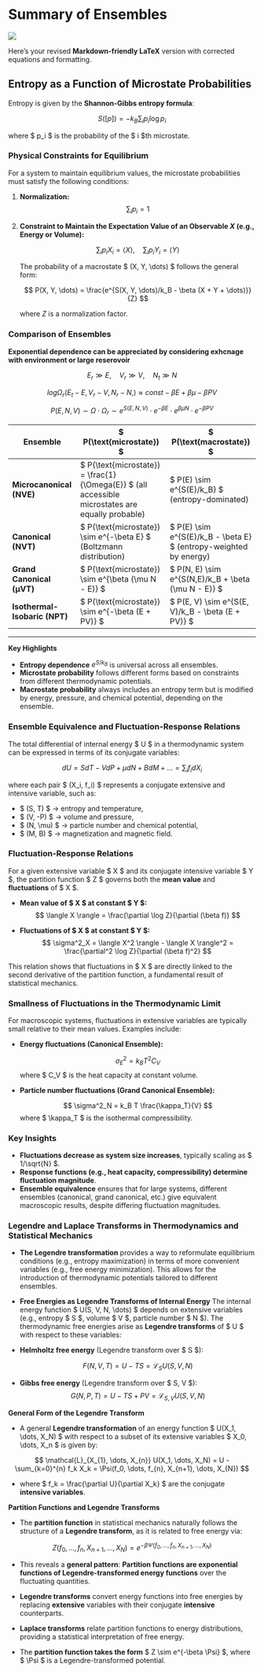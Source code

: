 
# Summary of Ensembles
  
![](./figs/ensembl.png)


Here’s your revised **Markdown-friendly LaTeX** version with corrected equations and formatting.


## Entropy as a Function of Microstate Probabilities

Entropy is given by the **Shannon-Gibbs entropy formula**:

$$
S([p]) = -k_B \sum_{i} p_i \log p_i
$$

where $ p_i $ is the probability of the $ i $th microstate.

### Physical Constraints for Equilibrium

For a system to maintain equilibrium values, the microstate probabilities must satisfy the following conditions:

1. **Normalization:**
   $$
   \sum_{i} p_i = 1
   $$

2. **Constraint to Maintain the Expectation Value of an Observable $X$ (e.g., Energy or Volume):**

   $$
   \sum_{i} p_i X_i = \langle X \rangle, \quad \sum_{i} p_i Y_i = \langle Y \rangle
   $$

   The probability of a macrostate $ (X, Y, \dots) $ follows the general form:

   $$
   P(X, Y, \dots) = \frac{e^{S(X, Y, \dots)/k_B - \beta (X + Y + \dots)}}{Z}
   $$

   where $Z$ is a normalization factor.

### **Comparison of Ensembles**


**Exponential dependence can be appreciated by considering exhcnage with environment or large reserovoir**

$$E_r\gg E,\quad V_r \gg V, \quad N_t \gg N$$

$$log \Omega_r(E_t-E, V_r-V, N_r-N,)\approx  const - \beta E + \beta\mu -\beta PV $$

$$P(E, N, V) \sim \Omega \cdot \Omega_r \sim e^{S(E, N, V)} \cdot e^{-\beta E} \cdot e^{\beta \mu N} \cdot e^{-\beta PV} $$


| **Ensemble** | **$ P(\text{microstate}) $** | **$ P(\text{macrostate}) $** |
|-------------|------------------------------------------------------|------------------------------------------------------|
| **Microcanonical (NVE)** | $ P(\text{microstate}) = \frac{1}{\Omega(E)} $ (all accessible microstates are equally probable) | $ P(E) \sim e^{S(E)/k_B} $ (entropy-dominated) |
| **Canonical (NVT)** | $ P(\text{microstate}) \sim e^{-\beta E} $ (Boltzmann distribution) | $ P(E) \sim e^{S(E)/k_B - \beta E} $ (entropy-weighted by energy) |
| **Grand Canonical (µVT)** | $ P(\text{microstate}) \sim e^{\beta (\mu N - E)} $ | $ P(N, E) \sim e^{S(N,E)/k_B + \beta (\mu N - E)} $ |
| **Isothermal-Isobaric (NPT)** | $ P(\text{microstate}) \sim e^{-\beta (E + PV)} $ | $ P(E, V) \sim e^{S(E, V)/k_B - \beta (E + PV)} $ |

---

**Key Highlights**
- **Entropy dependence** $e^{S/k_B}$ is universal across all ensembles.
- **Microstate probability** follows different forms based on constraints from different thermodynamic potentials.
- **Macrostate probability** always includes an entropy term but is modified by energy, pressure, and chemical potential, depending on the ensemble.



### **Ensemble Equivalence and Fluctuation-Response Relations**

The total differential of internal energy $ U $ in a thermodynamic system can be expressed in terms of its conjugate variables:

$$
dU = SdT - VdP + \mu dN + BdM + \dots = \sum_i f_i dX_i
$$

where each pair $ (X_i, f_i) $ represents a conjugate extensive and intensive variable, such as:
- $ (S, T) $ → entropy and temperature,
- $ (V, -P) $ → volume and pressure,
- $ (N, \mu) $ → particle number and chemical potential,
- $ (M, B) $ → magnetization and magnetic field.

### **Fluctuation-Response Relations**
For a given extensive variable $ X $ and its conjugate intensive variable $ Y $, the partition function $ Z $ governs both the **mean value** and **fluctuations** of $ X $. 

- **Mean value of $ X $ at constant $ Y $:**
  $$
  \langle X \rangle = \frac{\partial \log Z}{\partial (\beta f)}
  $$

- **Fluctuations of $ X $ at constant $ Y $:**
  $$
  \sigma^2_X = \langle X^2 \rangle - \langle X \rangle^2 = \frac{\partial^2 \log Z}{\partial (\beta f)^2}
  $$

This relation shows that fluctuations in $ X $ are directly linked to the second derivative of the partition function, a fundamental result of statistical mechanics.

### **Smallness of Fluctuations in the Thermodynamic Limit**
For macroscopic systems, fluctuations in extensive variables are typically small relative to their mean values. Examples include:

- **Energy fluctuations (Canonical Ensemble):**

  $$
  \sigma^2_E = k_B T^2 C_V
  $$
  where $ C_V $ is the heat capacity at constant volume.

- **Particle number fluctuations (Grand Canonical Ensemble):**

  $$
  \sigma^2_N = k_B T \frac{\kappa_T}{V}
  $$
  where $ \kappa_T $ is the isothermal compressibility.

### **Key Insights**

- **Fluctuations decrease as system size increases**, typically scaling as $ 1/\sqrt{N} $.
- **Response functions (e.g., heat capacity, compressibility) determine fluctuation magnitude**.
- **Ensemble equivalence** ensures that for large systems, different ensembles (canonical, grand canonical, etc.) give equivalent macroscopic results, despite differing fluctuation magnitudes.



### **Legendre and Laplace Transforms in Thermodynamics and Statistical Mechanics**


- **The  Legendre transformation** provides a way to reformulate equilibrium conditions (e.g., entropy maximization) in terms of more convenient variables (e.g., free energy minimization). This allows for the introduction of thermodynamic potentials tailored to different ensembles.

- **Free Energies as Legendre Transforms of Internal Energy** The internal energy function $ U(S, V, N, \dots) $ depends on extensive variables (e.g., entropy $ S $, volume $ V $, particle number $ N $). The thermodynamic free energies arise as **Legendre transforms** of $ U $ with respect to these variables:

- **Helmholtz free energy** (Legendre transform over $ S $):

  $$
  F(N, V, T) = U - T S = \mathcal{L}_{S} U(S, V, N)
  $$

- **Gibbs free energy** (Legendre transform over $ S, V $):
  $$
  G(N, P, T) = U - T S + P V = \mathcal{L}_{S, V} U(S, V, N)
  $$

 **General Form of the Legendre Transform**

- A general **Legendre transformation** of an energy function $ U(X_1, \dots, X_N) $ with respect to a subset of its extensive variables $ X_0, \dots, X_n $ is given by:

$$
\mathcal{L}_{X_{1}, \dots, X_{n}} U(X_1,  \dots, X_N) = U - \sum_{k=0}^{n} f_k X_k = \Psi(f_0, \dots, f_{n}, X_{n+1}, \dots, X_{N})
$$

- where $ f_k = \frac{\partial U}{\partial X_k} $ are the conjugate **intensive variables**.

**Partition Functions and Legendre Transforms**

- The **partition function** in statistical mechanics naturally follows the structure of a **Legendre transform**, as it is related to free energy via:

$$
Z(f_0, \dots, f_n,  X_{n+1}, \dots, X_N) = e^{-\beta \Psi(f_0, \dots, f_{n}, X_{n+1}, \dots, X_{N})}
$$

- This reveals a **general pattern**:  **Partition functions are exponential functions of Legendre-transformed energy functions** over the fluctuating quantities.

- **Legendre transforms** convert energy functions into free energies by replacing **extensive** variables with their conjugate **intensive** counterparts.
- **Laplace transforms** relate partition functions to energy distributions, providing a statistical interpretation of free energy.
- The **partition function takes the form** $ Z \sim e^{-\beta \Psi} $, where $ \Psi $ is a Legendre-transformed potential.



